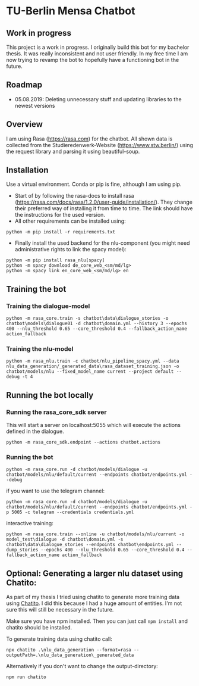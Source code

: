 # TU-Berlin Mensa Chatbot

## Work in progress

This project is a work in progress. I originally build this bot for my bachelor thesis. It was really inconsistent and
not user friendly. In my free time I am now trying to revamp the bot to hopefully have a functioning bot in the future.

## Roadmap

- 05.08.2019: Deleting unnecessary stuff and updating libraries to the newest versions

## Overview

I am using Rasa (https://rasa.com) for the chatbot. All shown data is collected from the Studieredenwerk-Website
(https://www.stw.berlin/) using the request library and parsing it using beautiful-soup.

## Installation

Use a virtual environment. Conda or pip is fine, although I am using pip.
- Start of by following the rasa-docs to install rasa (https://rasa.com/docs/rasa/1.2.0/user-guide/installation/).
They change their preferred way of installing it from time to time. The link should have the instructions for the
used version.
- All other requirements can be installed using:
```
python -m pip install -r requirements.txt
```
- Finally install the used backend for the nlu-component (you might need administrative rights to link the spacy model):
```
python -m pip install rasa_nlu[spacy]
python -m spacy download de_core_web_<sm/md/lg>
python -m spacy link en_core_web_<sm/md/lg> en
```

## Training the bot

### Training the dialogue-model

```
python -m rasa_core.train -s chatbot\data\dialogue_stories -o chatbot\models\dialogue01 -d chatbot\domain.yml --history 3 --epochs 400 --nlu_threshold 0.65 --core_threshold 0.4 --fallback_action_name action_fallback
```
### Training the nlu-model

```
python -m rasa_nlu.train -c chatbot/nlu_pipeline_spacy.yml --data nlu_data_generation/_generated_data\rasa_dataset_training.json -o chatbot/models/nlu --fixed_model_name current --project default --debug -t 4
```
## Running the bot locally

### Running the rasa_core_sdk server
This will start a server on localhost:5055 which will execute the actions defined in the dialogue. 
```
python -m rasa_core_sdk.endpoint --actions chatbot.actions
```

### Running the bot
```
python -m rasa_core.run -d chatbot/models/dialogue -u chatbot/models/nlu/default/current --endpoints chatbot/endpoints.yml --debug
````

if you want to use the telegram channel:
```
python -m rasa_core.run -d chatbot/models/dialogue -u chatbot/models/nlu/default/current --endpoints chatbot/endpoints.yml -p 5005 -c telegram --credentials credentials.yml
```

interactive training:
```
python -m rasa_core.train --online -u chatbot/models/nlu/current -o model_test\dialogue -d chatbot\domain.yml -s chatbot\data\dialogue_stories --endpoints chatbot\endpoints.yml --dump_stories --epochs 400 --nlu_threshold 0.65 --core_threshold 0.4 --fallback_action_name action_fallback
```

## Optional: Generating a larger nlu dataset using Chatito:

As part of my thesis I tried using chatito to generate more training data using [Chatito](https://github.com/rodrigopivi/Chatito).
I did this because I had a huge amount of entities. I'm not sure this will still be necessary in the future.

Make sure you have npm installed. Then you can just call `npm install` and chatito should be installed. 

To generate training data using chatito call:

```
npx chatito .\nlu_data_generation --format=rasa --outputPath=.\nlu_data_generation\_generated_data
```
Alternatively if you don't want to change the output-directory:
```
npm run chatito
```
